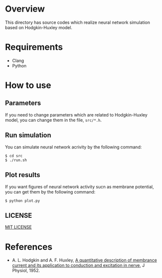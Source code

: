 # Overview
This directory has source codes which realize neural network simulation based on Hodgkin-Huxley model.

# Requirements
* Clang
* Python

# How to use
## Parameters
If you need to change parameters which are related to Hodgkin-Huxley model, you can change them in the file, `src/*.h`.

## Run simulation
You can simulate neural network acrivity by the following command:
```
$ cd src
$ ./run.sh
```

## Plot results
If you want figures of neural network activity sucn as membrane potential, you can get them by the following command:
```
$ python plot.py
```

## LICENSE
[MIT LICENSE](./LICENSE)

# References
* A. L. Hodgkin and A. F. Huxley, [A quantitative description of membrance current and its application to conduction and excitation in nerve](https://www.ncbi.nlm.nih.gov/pmc/articles/PMC1392413/), J Physiol, 1952.
